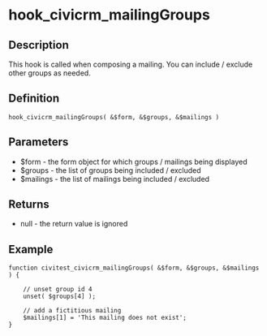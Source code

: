 # hook_civicrm_mailingGroups

## Description

This hook is called when composing a mailing. You can include / exclude
other groups as needed.

## Definition

    hook_civicrm_mailingGroups( &$form, &$groups, &$mailings )

## Parameters

-   $form - the form object for which groups / mailings being displayed
-   $groups - the list of groups being included / excluded
-   $mailings - the list of mailings being included / excluded

## Returns

-   null - the return value is ignored

## Example

    function civitest_civicrm_mailingGroups( &$form, &$groups, &$mailings ) {

        // unset group id 4
        unset( $groups[4] );

        // add a fictitious mailing
        $mailings[1] = 'This mailing does not exist';
    }